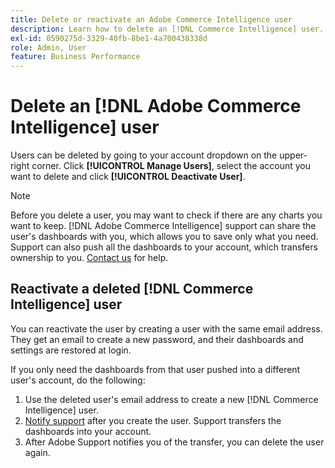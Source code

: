 ```yaml
---
title: Delete or reactivate an Adobe Commerce Intelligence user
description: Learn how to delete an [!DNL Commerce Intelligence] user.
exl-id: 0590275d-3329-40fb-8be1-4a700438338d
role: Admin, User
feature: Business Performance
---
```

# Delete an [!DNL Adobe Commerce Intelligence] user

Users can be deleted by going to your account dropdown on the upper-right corner. Click **[!UICONTROL Manage Users]**, select the account you want to delete and click **[!UICONTROL Deactivate User]**.

>[!NOTE]
>
>Before you delete a user, you may want to check if there are any charts you want to keep. [!DNL Adobe Commerce Intelligence] support can share the user's dashboards with you, which allows you to save only what you need. Support can also push all the dashboards to your account, which transfers ownership to you. [Contact us](../../guide-overview.md#Submitting-a-Support-Ticket) for help.

## Reactivate a deleted [!DNL Commerce Intelligence] user

You can reactivate the user by creating a user with the same email address. They get an email to create a new password, and their dashboards and settings are restored at login.

If you only need the dashboards from that user pushed into a different user's account, do the following:

1. Use the deleted user's email address to create a new [!DNL Commerce Intelligence] user.
1. [Notify support](https://experienceleague.adobe.com/docs/commerce-knowledge-base/kb/troubleshooting/miscellaneous/mbi-service-policies.html) after you create the user. Support transfers the dashboards into your account.
1. After Adobe Support notifies you of the transfer, you can delete the user again.
